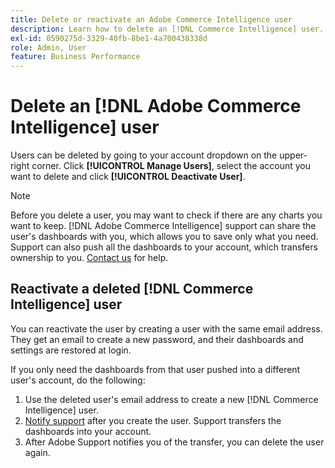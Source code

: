 ```yaml
---
title: Delete or reactivate an Adobe Commerce Intelligence user
description: Learn how to delete an [!DNL Commerce Intelligence] user.
exl-id: 0590275d-3329-40fb-8be1-4a700438338d
role: Admin, User
feature: Business Performance
---
```

# Delete an [!DNL Adobe Commerce Intelligence] user

Users can be deleted by going to your account dropdown on the upper-right corner. Click **[!UICONTROL Manage Users]**, select the account you want to delete and click **[!UICONTROL Deactivate User]**.

>[!NOTE]
>
>Before you delete a user, you may want to check if there are any charts you want to keep. [!DNL Adobe Commerce Intelligence] support can share the user's dashboards with you, which allows you to save only what you need. Support can also push all the dashboards to your account, which transfers ownership to you. [Contact us](../../guide-overview.md#Submitting-a-Support-Ticket) for help.

## Reactivate a deleted [!DNL Commerce Intelligence] user

You can reactivate the user by creating a user with the same email address. They get an email to create a new password, and their dashboards and settings are restored at login.

If you only need the dashboards from that user pushed into a different user's account, do the following:

1. Use the deleted user's email address to create a new [!DNL Commerce Intelligence] user.
1. [Notify support](https://experienceleague.adobe.com/docs/commerce-knowledge-base/kb/troubleshooting/miscellaneous/mbi-service-policies.html) after you create the user. Support transfers the dashboards into your account.
1. After Adobe Support notifies you of the transfer, you can delete the user again.
